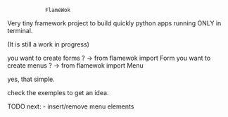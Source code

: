                 FlameWok

Very tiny framework project to build quickly python apps running
ONLY in terminal.

(It is still a work in progress)

you want to create forms ?
-> from flamewok import Form
you want to create menus ?
-> from flamewok import Menu

yes, that simple.

check the exemples to get an idea.

TODO next:
    - insert/remove menu elements
